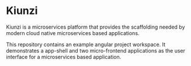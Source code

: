 # Kiunzi

<!-- [![Build Status](https://github.com/jamarsto/Angular_Workspace/actions/workflows/workflow_file/badge.svg)](https://github.com/jamarsto/Angular_Workspace/actions/workflows/workflow_file/badge.svg) -->

Kiunzi is a microservices platform that provides the scaffolding needed by modern cloud native microservices based applications.

This repository contains an example angular project workspace.  It demonstrates a app-shell and two micro-frontend applications as the user interface for a microservices based application.
